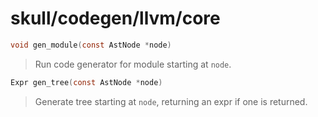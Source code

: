 # skull/codegen/llvm/core

```c
void gen_module(const AstNode *node)
```

> Run code generator for module starting at `node`.

```c
Expr gen_tree(const AstNode *node)
```

> Generate tree starting at `node`, returning an expr if one is returned.

